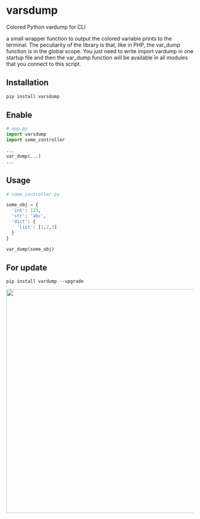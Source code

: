 # varsdump
Colored Python vardump for CLI

a small wrapper function to output the colored variable prints to the terminal. The peculiarity of the library is that, like in PHP, the var_dump function is in the global scope. You just need to write import vardump in one startup file and then the var_dump function will be available in all modules that you connect to this script.

## Installation
```python
pip install varsdump
```

## Enable
```python
# app.py
import varsdump
import some_controller

...
var_dump(...)
...
```

## Usage
```python
# some_controller.py

some_obj = {
  'int': 123,
  'str': 'abc',
  'dict': {
    'list': [1,2,3]
  }
}

var_dump(some_obj)
```

## For update
```
pip install vardump --upgrade
```

<img src="https://raw.githubusercontent.com/frontdevops/vardump/main/assets/screen.png" width=600>
